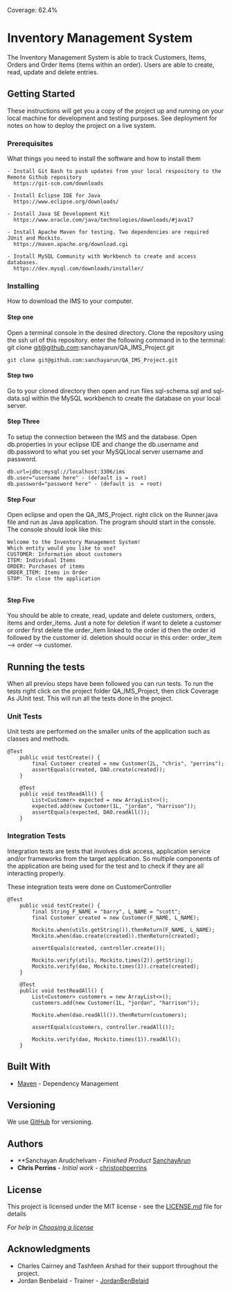 Coverage: 62.4%
# Inventory Management System

The Inventory Management System is able to track Customers, Items, Orders and Order Items (items within an order). Users are able to create, read, update and delete entries.

## Getting Started

These instructions will get you a copy of the project up and running on your local machine for development and testing purposes. See deployment for notes on how to deploy the project on a live system.

### Prerequisites

What things you need to install the software and how to install them

```
- Install Git Bash to push updates from your local respository to the Remote Github repository
  https://git-scm.com/downloads
  
- Install Eclipse IDE for Java
  https://www.eclipse.org/downloads/
  
- Install Java SE Development Kit 
  https://www.oracle.com/java/technologies/downloads/#java17
  
- Install Apache Maven for testing. Two dependencies are required JUnit and Mockito.
  https://maven.apache.org/download.cgi
  
- Install MySQL Community with Workbench to create and access databases.
  https://dev.mysql.com/downloads/installer/  
```

### Installing

How to download the IMS to your computer.

 #### Step one 
 Open a terminal console in the desired directory.
 Clone the repository using the ssh url of this repository.
 enter the following command in to the terminal: git clone git@github.com:sanchayarun/QA_IMS_Project.git

```
git clone git@github.com:sanchayarun/QA_IMS_Project.git
```
#### Step two
Go to your cloned directory then open and run files sql-schema.sql and sql-data.sql within the MySQL workbench to create the database on your local server.

#### Step Three
To setup the connection between the IMS and the database. Open db.properties in your eclipse IDE and change the db.username and db.password to what you set your MySQLlocal server username and password. 
```
db.url=jdbc:mysql://localhost:3306/ims
db.user="username here" - (default is = root)
db.password="password here" - (default is  = root)

```
#### Step Four
Open eclipse and open the QA_IMS_Project. right click on the Runner.java file and run as Java application. The program should start in the console. The console should look like this:
```
Welcome to the Inventory Management System!
Which entity would you like to use?
CUSTOMER: Information about customers
ITEM: Individual Items
ORDER: Purchases of items
ORDER_ITEM: Items in Order
STOP: To close the application


```
#### Step Five
You should be able to create, read, update and delete customers, orders, items and order_items. Just a note for deletion if want to delete a customer or order first delete the order_item linked to the order id then the order id followed by the customer id. deletion should occur in this order: order_item --> order --> customer.


## Running the tests

When all previou steps have been followed you can run tests. To run the tests right click on the project folder QA_IMS_Project, then click Coverage As JUnit test. This will run all the tests done in the project.

### Unit Tests 

Unit tests are performed on the smaller units of the application such as classes and methods.

```
@Test
	public void testCreate() {
		final Customer created = new Customer(2L, "chris", "perrins");
		assertEquals(created, DAO.create(created));
	}

	@Test
	public void testReadAll() {
		List<Customer> expected = new ArrayList<>();
		expected.add(new Customer(1L, "jordan", "harrison"));
		assertEquals(expected, DAO.readAll());
	}

```

### Integration Tests 
Integration tests are tests that involves disk access, application service and/or frameworks from the target application. So multiple components of the application are being used for the test and to check if they are all interacting properly.

These integration tests were done on CustomerController

```
@Test
	public void testCreate() {
		final String F_NAME = "barry", L_NAME = "scott";
		final Customer created = new Customer(F_NAME, L_NAME);

		Mockito.when(utils.getString()).thenReturn(F_NAME, L_NAME);
		Mockito.when(dao.create(created)).thenReturn(created);

		assertEquals(created, controller.create());

		Mockito.verify(utils, Mockito.times(2)).getString();
		Mockito.verify(dao, Mockito.times(1)).create(created);
	}

	@Test
	public void testReadAll() {
		List<Customer> customers = new ArrayList<>();
		customers.add(new Customer(1L, "jordan", "harrison"));

		Mockito.when(dao.readAll()).thenReturn(customers);

		assertEquals(customers, controller.readAll());

		Mockito.verify(dao, Mockito.times(1)).readAll();
	}

```

## Built With

* [Maven](https://maven.apache.org/) - Dependency Management

## Versioning

We use [GitHub](https://github.com) for versioning.

## Authors
* **Sanchayan Arudchelvam - *Finished Product* [SanchayArun](https://github.com/sanchayarun)
* **Chris Perrins** - *Initial work* - [christophperrins](https://github.com/christophperrins)

## License

This project is licensed under the MIT license - see the [LICENSE.md](LICENSE.md) file for details 

*For help in [Choosing a license](https://choosealicense.com/)*

## Acknowledgments

* Charles Cairney and Tashfeen Arshad for their support throughout the project.
* Jordan Benbelaid - Trainer - [JordanBenBelaid](https://github.com/jordanbenbelaid)

